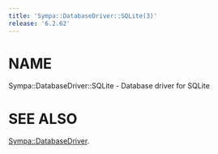 ```yaml
---
title: 'Sympa::DatabaseDriver::SQLite(3)'
release: '6.2.62'
---
```


# NAME

Sympa::DatabaseDriver::SQLite - Database driver for SQLite

# SEE ALSO

[Sympa::DatabaseDriver](./Sympa-DatabaseDriver.3.md).
